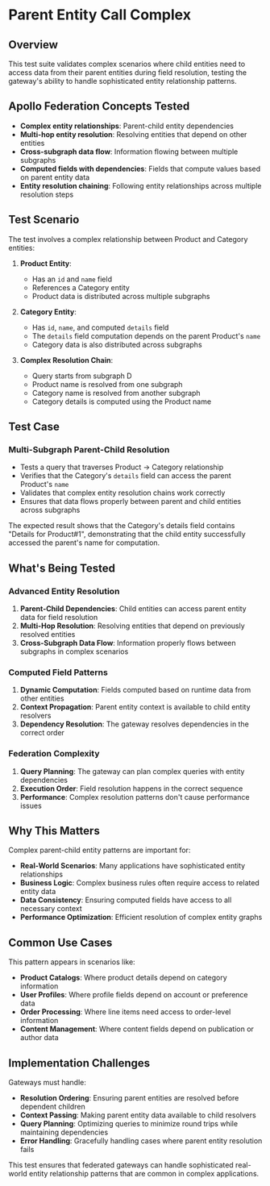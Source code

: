 # Parent Entity Call Complex

## Overview
This test suite validates complex scenarios where child entities need to access data from their parent entities during field resolution, testing the gateway's ability to handle sophisticated entity relationship patterns.

## Apollo Federation Concepts Tested
- **Complex entity relationships**: Parent-child entity dependencies
- **Multi-hop entity resolution**: Resolving entities that depend on other entities
- **Cross-subgraph data flow**: Information flowing between multiple subgraphs
- **Computed fields with dependencies**: Fields that compute values based on parent entity data
- **Entity resolution chaining**: Following entity relationships across multiple resolution steps

## Test Scenario
The test involves a complex relationship between Product and Category entities:

1. **Product Entity**:
   - Has an `id` and `name` field
   - References a Category entity
   - Product data is distributed across multiple subgraphs

2. **Category Entity**:
   - Has `id`, `name`, and computed `details` field
   - The `details` field computation depends on the parent Product's `name`
   - Category data is also distributed across subgraphs

3. **Complex Resolution Chain**:
   - Query starts from subgraph D
   - Product name is resolved from one subgraph
   - Category name is resolved from another subgraph
   - Category details is computed using the Product name

## Test Case

### Multi-Subgraph Parent-Child Resolution
- Tests a query that traverses Product → Category relationship
- Verifies that the Category's `details` field can access the parent Product's `name`
- Validates that complex entity resolution chains work correctly
- Ensures that data flows properly between parent and child entities across subgraphs

The expected result shows that the Category's details field contains "Details for Product#1", demonstrating that the child entity successfully accessed the parent's name for computation.

## What's Being Tested

### Advanced Entity Resolution
1. **Parent-Child Dependencies**: Child entities can access parent entity data for field resolution
2. **Multi-Hop Resolution**: Resolving entities that depend on previously resolved entities
3. **Cross-Subgraph Data Flow**: Information properly flows between subgraphs in complex scenarios

### Computed Field Patterns
1. **Dynamic Computation**: Fields computed based on runtime data from other entities
2. **Context Propagation**: Parent entity context is available to child entity resolvers
3. **Dependency Resolution**: The gateway resolves dependencies in the correct order

### Federation Complexity
1. **Query Planning**: The gateway can plan complex queries with entity dependencies
2. **Execution Order**: Field resolution happens in the correct sequence
3. **Performance**: Complex resolution patterns don't cause performance issues

## Why This Matters
Complex parent-child entity patterns are important for:
- **Real-World Scenarios**: Many applications have sophisticated entity relationships
- **Business Logic**: Complex business rules often require access to related entity data
- **Data Consistency**: Ensuring computed fields have access to all necessary context
- **Performance Optimization**: Efficient resolution of complex entity graphs

## Common Use Cases
This pattern appears in scenarios like:
- **Product Catalogs**: Where product details depend on category information
- **User Profiles**: Where profile fields depend on account or preference data
- **Order Processing**: Where line items need access to order-level information
- **Content Management**: Where content fields depend on publication or author data

## Implementation Challenges
Gateways must handle:
- **Resolution Ordering**: Ensuring parent entities are resolved before dependent children
- **Context Passing**: Making parent entity data available to child resolvers
- **Query Planning**: Optimizing queries to minimize round trips while maintaining dependencies
- **Error Handling**: Gracefully handling cases where parent entity resolution fails

This test ensures that federated gateways can handle sophisticated real-world entity relationship patterns that are common in complex applications.